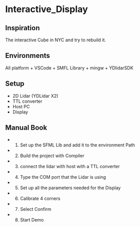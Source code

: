 # Interactive_Display

## Inspiration
The interactive Cube in NYC and try to rebuild it.

## Environments
All platform + VSCode + SMFL Library + mingw + YDlidarSDK

## Setup
- 2D Lidar (YDLidar X2)
- TTL converter
- Host PC
- Display

## Manual Book
- 1. Set up the SFML Lib and add it to the environment Path
- 2. Build the project with Compiler
- 3. connect the lidar with host with a TTL converter
- 4. Type the COM port that the Lidar is using
- 5. Set up all the parameters needed for the Display
- 6. Calibrate 4 corners
- 7. Select Confirm
- 8. Start Demo